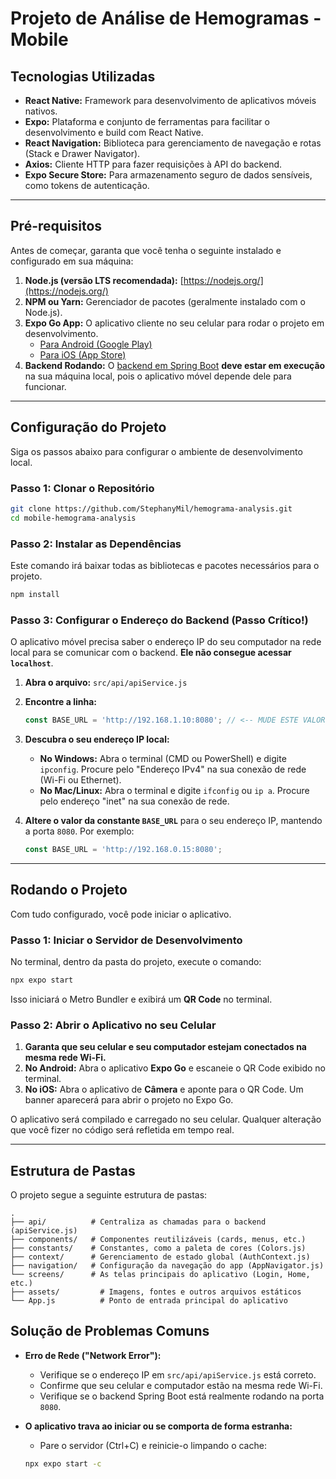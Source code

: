 
# Projeto de Análise de Hemogramas - Mobile

## Tecnologias Utilizadas

- **React Native:** Framework para desenvolvimento de aplicativos móveis nativos.
- **Expo:** Plataforma e conjunto de ferramentas para facilitar o desenvolvimento e build com React Native.
- **React Navigation:** Biblioteca para gerenciamento de navegação e rotas (Stack e Drawer Navigator).
- **Axios:** Cliente HTTP para fazer requisições à API do backend.
- **Expo Secure Store:** Para armazenamento seguro de dados sensíveis, como tokens de autenticação.

---

## Pré-requisitos

Antes de começar, garanta que você tenha o seguinte instalado e configurado em sua máquina:

1.  **Node.js (versão LTS recomendada):** [https://nodejs.org/](https://nodejs.org/)
2.  **NPM ou Yarn:** Gerenciador de pacotes (geralmente instalado com o Node.js).
3.  **Expo Go App:** O aplicativo cliente no seu celular para rodar o projeto em desenvolvimento.
    -   [Para Android (Google Play)](https://play.google.com/store/apps/details?id=host.exp.exponent)
    -   [Para iOS (App Store)](https://apps.apple.com/us/app/expo-go/id982107779)
4.  **Backend Rodando:** O [backend em Spring Boot](https://github.com/StephanyMil/hemograma-analysis/tree/main/backend-hemograma-analysis) **deve estar em execução** na sua máquina local, pois o aplicativo móvel depende dele para funcionar.

---

## Configuração do Projeto

Siga os passos abaixo para configurar o ambiente de desenvolvimento local.

### Passo 1: Clonar o Repositório

```bash
git clone https://github.com/StephanyMil/hemograma-analysis.git
cd mobile-hemograma-analysis
```

### Passo 2: Instalar as Dependências

Este comando irá baixar todas as bibliotecas e pacotes necessários para o projeto.

```bash
npm install
```

### Passo 3: Configurar o Endereço do Backend (Passo Crítico!)

O aplicativo móvel precisa saber o endereço IP do seu computador na rede local para se comunicar com o backend. **Ele não consegue acessar `localhost`**.

1.  **Abra o arquivo:** `src/api/apiService.js`

2.  **Encontre a linha:**
    ```javascript
    const BASE_URL = 'http://192.168.1.10:8080'; // <-- MUDE ESTE VALOR
    ```

3.  **Descubra o seu endereço IP local:**
    -   **No Windows:** Abra o terminal (CMD ou PowerShell) e digite `ipconfig`. Procure pelo "Endereço IPv4" na sua conexão de rede (Wi-Fi ou Ethernet).
    -   **No Mac/Linux:** Abra o terminal e digite `ifconfig` ou `ip a`. Procure pelo endereço "inet" na sua conexão de rede.

4.  **Altere o valor da constante `BASE_URL`** para o seu endereço IP, mantendo a porta `8080`. Por exemplo:
    ```javascript
    const BASE_URL = 'http://192.168.0.15:8080';
    ```

---

## Rodando o Projeto

Com tudo configurado, você pode iniciar o aplicativo.

### Passo 1: Iniciar o Servidor de Desenvolvimento

No terminal, dentro da pasta do projeto, execute o comando:

```bash
npx expo start
```

Isso iniciará o Metro Bundler e exibirá um **QR Code** no terminal.

### Passo 2: Abrir o Aplicativo no seu Celular

1.  **Garanta que seu celular e seu computador estejam conectados na mesma rede Wi-Fi.**
2.  **No Android:** Abra o aplicativo **Expo Go** e escaneie o QR Code exibido no terminal.
3.  **No iOS:** Abra o aplicativo de **Câmera** e aponte para o QR Code. Um banner aparecerá para abrir o projeto no Expo Go.

O aplicativo será compilado e carregado no seu celular. Qualquer alteração que você fizer no código será refletida em tempo real.

---

## Estrutura de Pastas

O projeto segue a seguinte estrutura de pastas:

```
.
├── api/          # Centraliza as chamadas para o backend (apiService.js)
├── components/   # Componentes reutilizáveis (cards, menus, etc.)
├── constants/    # Constantes, como a paleta de cores (Colors.js)
├── context/      # Gerenciamento de estado global (AuthContext.js)
├── navigation/   # Configuração da navegação do app (AppNavigator.js)
└── screens/      # As telas principais do aplicativo (Login, Home, etc.)
├── assets/         # Imagens, fontes e outros arquivos estáticos
└── App.js          # Ponto de entrada principal do aplicativo
```

## Solução de Problemas Comuns

-   **Erro de Rede ("Network Error"):**
    -   Verifique se o endereço IP em `src/api/apiService.js` está correto.
    -   Confirme que seu celular e computador estão na mesma rede Wi-Fi.
    -   Verifique se o backend Spring Boot está realmente rodando na porta `8080`.

-   **O aplicativo trava ao iniciar ou se comporta de forma estranha:**
    -   Pare o servidor (Ctrl+C) e reinicie-o limpando o cache:
      ```bash
      npx expo start -c
      ```
